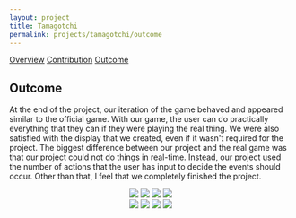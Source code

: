 ```yaml
---
layout: project
title: Tamagotchi
permalink: projects/tamagotchi/outcome
---
```


<div class="ui three item menu">
  <a href="/projects/tamagotchi/overview" class="item">Overview</a>
  <a href="/projects/tamagotchi/contribution" class="item">Contribution</a>
  <a href="/projects/tamagotchi/outcome" class="active item">Outcome</a>
</div>

<h2>Outcome</h2>
<p>
At the end of the project, our iteration of the game behaved and appeared similar to the official game. With our game, the user can do practically everything that they can if they were playing the real thing. We were also satisfied with the display that we created, even if it wasn't required for the project. The biggest difference between our project and the real game was that our project could not do things in real-time. Instead, our project used the number of actions that the user has input to decide the events should occur. Other than that, I feel that we completely finished the project.
</p>

<center>
<div class="ui small rounded images">
    <img class="ui image" src="/images/tamagotchi/tamagotchi_egg.png">
    <img class="ui image" src="/images/tamagotchi/tamagotchi_baby.png">
    <img class="ui image" src="/images/tamagotchi/tamagotchi_kid.png">
    <img class="ui image" src="/images/tamagotchi/tamagotchi_teen.png">
</div
<div class="ui small rounded images">
  <img class="ui image" src="/images/tamagotchi/tamagotchi_adult.png">
  <img class="ui image" src="/images/tamagotchi/tamagotchi_parent.png">
  <img class="ui image" src="/images/tamagotchi/tamagotchi_lights.png">
  <img class="ui image" src="/images/tamagotchi/tamagotchi_grave.png">
</div>
</center>
